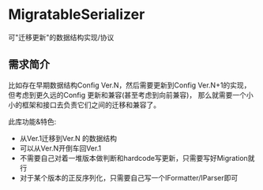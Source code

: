 # MigratableSerializer
可"迁移更新"的数据结构实现/协议

## 需求简介
比如存在早期数据结构Config Ver.N，然后需要更新到Config Ver.N+1的实现，但考虑到更久远的Config 更新和兼容(甚至考虑到向前兼容)，
那么就需要一个小小的框架和接口去负责它们之间的迁移和兼容了。

此库功能&特色:
* 从Ver.1迁移到Ver.N 的数据结构
* 可以从Ver.N开倒车回Ver.1
* 不需要自己对着一堆版本做判断和hardcode写更新，只需要写好Migration就行
* 对于某个版本的正反序列化，只需要自己写一个IFormatter/IParser即可
